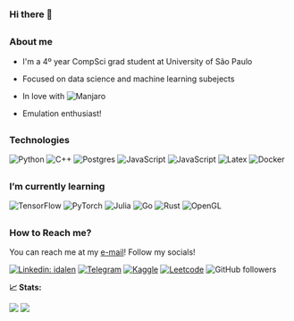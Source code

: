 ### Hi there 👋



##
### About me

-  I'm a 4º year CompSci grad student at University of São Paulo
  
- Focused on data science and machine learning subejects
  
- In love with ![Manjaro](https://img.shields.io/badge/Manjaro-%23316192.svg?style=flat&logo=manjaro&logoColor=white&color=) 
  
- Emulation enthusiast!



##
### Technologies

![Python](https://img.shields.io/badge/Python-3670A0?style=flat&logo=python&logoColor=ffdd54) 
![C++](https://img.shields.io/badge/C++-%2300599C.svg?style=flat&logo=c%2B%2B&logoColor=white) 
![Postgres](https://img.shields.io/badge/Postgres-%23316192.svg?style=flat&logo=postgresql&logoColor=white) 
![JavaScript](https://img.shields.io/badge/JavaScript-%23316192.svg?style=flat&logo=javascript&logoColor=yellow&color=black)
![JavaScript](https://img.shields.io/badge/Linux-%23316192.svg?style=flat&logo=linux&logoColor=black&color=white)
![Latex](https://img.shields.io/badge/Latex-%23316192.svg?style=flat&logo=latex&logoColor=black&color=white)
![Docker](https://img.shields.io/badge/Docker-%23316192.svg?style=flat&logo=docker&logoColor=F5FFFF&color=2395ED)


##
### I’m currently learning 

![TensorFlow](https://img.shields.io/badge/TensorFlow-%23FF6F00.svg?style=flat&logo=TensorFlow&logoColor=white)
![PyTorch](https://img.shields.io/badge/Pytorch-%23FF6F00.svg?style=flat&logo=PyTorch&logoColor=EE4C2C&color=262626)
![Julia](https://img.shields.io/badge/Julia-%C512C5.svg?style=flat&logo=Julia&logoColor=white&color=9458B2)
![Go](https://img.shields.io/badge/GO-%C512C5.svg?style=flat&logo=Go&logoColor=6AD8E6&color=white)
![Rust](https://img.shields.io/badge/Rust-%262626.svg?style=flat&logo=Rust&logoColor=A5330F&color=262626)
![OpenGL](https://img.shields.io/badge/OpenGL-%262626.svg?style=flat&logo=OpenGL&logoColor=white&color=688DA8)



##
### How to Reach me?

You can reach me at my [e-mail](mailto:danielmv829@gmail.com)!
Follow my socials! 


[![Linkedin: idalen](https://img.shields.io/badge/-Linkedin-blue?style=flat&logo=Linkedin&logoColor=white&link=https://www.linkedin.com/in/danielmartinsvieira)](https://www.linkedin.com/in/danielmartinsvieira/)
[![Telegram](https://img.shields.io/badge/Telegram-2CA5E0?style=flat&logo=telegram&logoColor=white&link=https://t.me/idalen
)](https://t.me/idalen)
[![Kaggle](https://img.shields.io/badge/Kaggle-2CA5E0?style=flat&logo=kaggle&logoColor=20BEFF&color=646568&link=https://www.kaggle.com/idalen
)](https://www.kaggle.com/idalen)
[![Leetcode](https://img.shields.io/badge/Leetcode-2CA5E0?style=flat&logo=leetcode&logoColor=FBA30D&color=0A0A0A&link=https://leetcode.com/Idalen/
)](https://leetcode.com/Idalen/)
![GitHub followers](https://img.shields.io/github/followers/Idalen?label=Follow&style=social)

**📈 Stats:**

![](https://github-readme-stats.vercel.app/api/top-langs/?username=Idalen&theme=nord)
![](https://github-readme-stats.vercel.app/api?username=Idalen&theme=nord)


